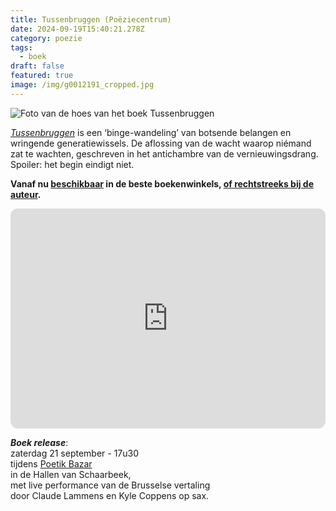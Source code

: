 ```yaml
---
title: Tussenbruggen (Poëziecentrum)
date: 2024-09-19T15:40:21.278Z
category: poezie
tags:
  - boek
draft: false
featured: true
image: /img/g0012191_cropped.jpg
---
```

![Foto van de hoes van het boek Tussenbruggen](/img/g0012191_cropped.jpg "Tussenbruggen")

*[Tussenbruggen](test)* is een ‘binge-wandeling’ van botsende belangen en wringende generatiewissels. De aflossing van de wacht waarop niémand zat te wachten, geschreven in het antichambre van de vernieuwingsdrang.\
Spoiler: het begin eindigt niet.

**V﻿anaf nu [beschikbaar](https://www.poeziecentrum.be/publicaties/tussenbruggen) in de beste boekenwinkels, [of rechtstreeks bij de auteur](https://7da247-4.myshopify.com/products/book).** 

<iframe style="border-radius:12px" src="https://open.spotify.com/embed/album/0YPewVDL6Oqoazww3hH6XG?utm_source=generator" width="100%" height="352" frameBorder="0" allowfullscreen="" allow="autoplay; clipboard-write; encrypted-media; fullscreen; picture-in-picture" loading="lazy"></iframe>

***Boek release***:\
zaterdag 21 september - 17u30\
tijdens [Poetik Bazar](https://www.facebook.com/PoetikBazarBruxelles?__tn__=-]K-R)\
in de Hallen van Schaarbeek,\
met live performance van de Brusselse vertaling\
door Claude Lammens en Kyle Coppens op sax.
